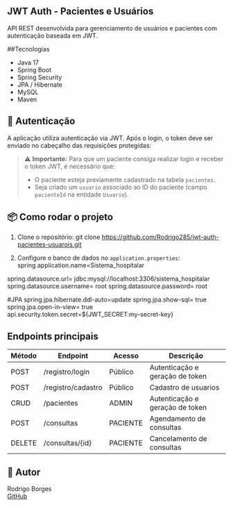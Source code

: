 ## JWT Auth - Pacientes e Usuários

API REST desenvolvida para gerenciamento de usuários e pacientes com autenticação baseada em JWT.

##Tecnologias

- Java 17
- Spring Boot
- Spring Security
- JPA / Hibernate
- MySQL 
- Maven

## 🔐 Autenticação

A aplicação utiliza autenticação via JWT. Após o login, o token deve ser enviado no cabeçalho das requisições protegidas:

> ⚠️ **Importante:** Para que um paciente consiga realizar login e receber o token JWT, é necessário que:
> - O paciente esteja previamente cadastrado na tabela `pacientes`.
> - Seja criado um `usuario` associado ao ID do paciente (campo `pacienteId` na entidade `Usuario`).



## 📦 Como rodar o projeto

1. Clone o repositório:
git clone https://github.com/Rodrigo285/jwt-auth-pacientes-usuarois.git
  
2. Configure o banco de dados no `application.properties`:
spring.application.name=Sistema_hospitalar

spring.datasource.url= jdbc:mysql://localhost:3306/sistema_hospitalar
spring.datasource.username= root
spring.datasource.password= root

#JPA
spring.jpa.hibernate.ddl-auto=update
spring.jpa.show-sql= true
spring.jpa.open-in-view= true
api.security.token.secret=${JWT_SECRET:my-secret-key}


##  Endpoints principais

| Método | Endpoint              | Acesso     | Descrição                        |
|--------|-----------------------|------------|----------------------------------|
| POST   | /registro/login       | Público    | Autenticação e geração de token  |
| POST   | /registro/cadastro    | Público    | Cadastro de usuarios             |
| CRUD   | /pacientes            | ADMIN      | Autenticação e geração de token  |
| POST   | /consultas            | PACIENTE   | Agendamento de consultas         |
| DELETE | /consultas/{id}       | PACIENTE   | Cancelamento de consultas        |


## 👤 Autor

Rodrigo Borges  
[GitHub](https://github.com/Rodrigo285)





